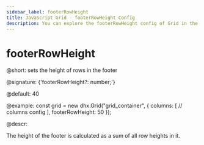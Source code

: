 ```yaml
---
sidebar_label: footerRowHeight
title: JavaScript Grid - footerRowHeight Config 
description: You can explore the footerRowHeight config of Grid in the documentation of the DHTMLX JavaScript UI library. Browse developer guides and API reference, try out code examples and live demos, and download a free 30-day evaluation version of DHTMLX Suite 7.
---
```


# footerRowHeight

@short: sets the height of rows in the footer

@signature: {'footerRowHeight?: number;'}

@default: 40

@example:
const grid = new dhx.Grid("grid_container", {
	columns: [
		// columns config
	],
	footerRowHeight: 50
});

@descr:
 
The height of the footer is calculated as a sum of all row heights in it.

[comment]: # (@related: grid/initialization.md#initialize-grid grid/configuration.md#headerfooter-height)
